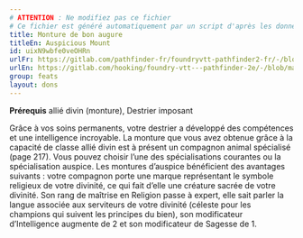 ```yaml
---
# ATTENTION : Ne modifiez pas ce fichier
# Ce fichier est généré automatiquement par un script d'après les données du module Foundry VTT officiel et de sa traduction
title: Monture de bon augure
titleEn: Auspicious Mount
id: uixN9wbfe0veOHRn
urlFr: https://gitlab.com/pathfinder-fr/foundryvtt-pathfinder2-fr/-/blob/master/data/feats/uixN9wbfe0veOHRn.htm
urlEn: https://gitlab.com/hooking/foundry-vtt---pathfinder-2e/-/blob/master/packs/data/feats.db/auspicious-mount.json
group: feats
layout: dons
---
```

**Prérequis** allié divin (monture), Destrier imposant

Grâce à vos soins permanents, votre destrier a développé des compétences et une intelligence incroyable. La monture que vous avez obtenue grâce à la capacité de classe allié divin est à présent un compagnon animal spécialisé (page 217). Vous pouvez choisir l’une des spécialisations courantes ou la spécialisation auspice. Les montures d’auspice bénéficient des avantages suivants : votre compagnon porte une marque représentant le symbole religieux de votre divinité, ce qui fait d’elle une créature sacrée de votre divinité. Son rang de maîtrise en Religion passe à expert, elle sait parler la langue associée aux serviteurs de votre divinité (céleste pour les champions qui suivent les principes du bien), son modificateur d’Intelligence augmente de 2 et son modificateur de Sagesse de 1.


